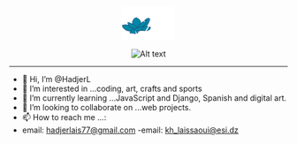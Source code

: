 <div align="center">

![Dark Logo](images/Dark-Logo.png#gh-dark-mode-only)

</div>


<div align="center">

![Alt text](images/Logo.png.#gh-light-mode-only)

</div>

____
- 👋 Hi, I’m @HadjerL
- 👀 I’m interested in ...coding, art, crafts and sports
- 🌱 I’m currently learning ...JavaScript and Django, Spanish and digital art.
- 💞️ I’m looking to collaborate on ...web projects.
- 📫 How to reach me ...:
- email: hadjerlais77@gmail.com
-email: kh_laissaoui@esi.dz


